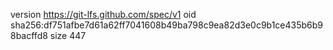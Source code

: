 version https://git-lfs.github.com/spec/v1
oid sha256:df751afbe7d61a62ff7041608b49ba798c9ea82d3e0c9b1ce435b6b98bacffd8
size 447
